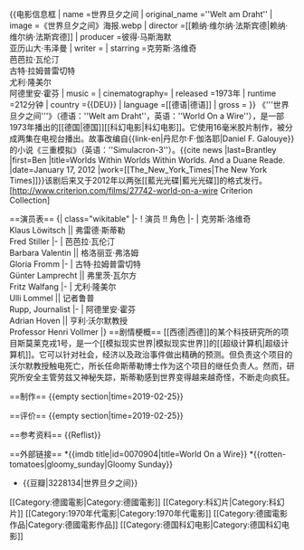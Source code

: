{{电影信息框
| name          =世界旦夕之间
| original_name =''Welt am Draht''
| image         =《世界旦夕之间》海报.webp
| director      =[[赖纳·维尔纳·法斯宾德|赖纳·维尔纳·法斯宾德]]
| producer      =彼得·马斯海默<br>亚历山大·韦泽曼
| writer        =
| starring      =克劳斯·洛维奇<br>芭芭拉·瓦伦汀<br>古特·拉姆普雷切特<br>尤利·隆美尔<br>阿德里安·霍芬
| music         =
| cinematography=
| released      =1973年
| runtime       =212分钟
| country       ={{DEU}}
| language      =[[德语|德语]]
| gross         =
}}
《'''世界旦夕之间'''》（德语：''Welt am Draht''，英语：''World On a Wire''），是一部1973年播出的[[德国|德国]][[科幻电影|科幻电影]]。它使用16毫米胶片制作，被分成两集在电视台播出。故事改编自{{link-en|丹尼尔·F·伽洛耶|Daniel F. Galouye}}的小说《三重模拟》（英语：''Simulacron-3''）。<ref name="NYT-201`20117">{{cite news |last=Brantley |first=Ben |title=Worlds Within Worlds Within Worlds. And a Duane Reade. |date=January 17, 2012 |work=[[The_New_York_Times|The New York Times]]}}</ref>该剧后来又于2012年以两张[[藍光光碟|藍光光碟]]的格式发行。<ref>[http://www.criterion.com/films/27742-world-on-a-wire Criterion Collection]</ref>

==演员表==
{| class="wikitable"
|-
! 演员 !! 角色
|-
| 克劳斯·洛维奇<br>Klaus Löwitsch || 弗雷德·斯蒂勒<br>Fred Stiller
|-
| 芭芭拉·瓦伦汀<br>Barbara Valentin || 格洛丽亚·弗洛姆<br>Gloria Fromm
|-
| 古特·拉姆普雷切特<br>Günter Lamprecht || 弗里茨·瓦尔方<br>Fritz Walfang
|-
| 尤利·隆美尔<br>Ulli Lommel || 记者鲁普<br>Rupp, Journalist
|-
| 阿德里安·霍芬<br>Adrian Hoven || 亨利·沃尔默教授<br>Professor Henri Vollmer
|}
==剧情梗概==
[[西德|西德]]的某个科技研究所的项目斯莫莱克戎1号，是一个[[模拟现实世界|模拟现实世界]]的[[超级计算机|超级计算机]]。它可以针对社会，经济以及政治事件做出精确的预测。但负责这个项目的沃尔默教授触电死亡，所长任命斯蒂勒博士作为这个项目的继任负责人。然而，研究所安全主管劳兹又神秘失踪，斯蒂勒感到世界变得越来越奇怪，不断走向疯狂。

==制作==
{{empty section|time=2019-02-25}}

==评价==
{{empty section|time=2019-02-25}}

==参考资料==
{{Reflist}}

==外部链接==
*{{imdb title|id=0070904|title=World On a Wire}}
*{{rotten-tomatoes|gloomy_sunday|Gloomy Sunday}}
* {{豆瓣|3228134|世界旦夕之间}}

[[Category:德國電影|Category:德國電影]]
[[Category:科幻片|Category:科幻片]]
[[Category:1970年代電影|Category:1970年代電影]]
[[Category:德國電影作品|Category:德國電影作品]]
[[Category:德国科幻电影|Category:德国科幻电影]]